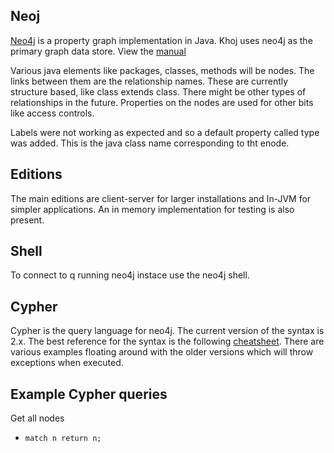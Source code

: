 Neoj
----

[Neo4j](http://neo4j.org/) is a property graph implementation in Java. Khoj uses neo4j as the primary graph data store. View the [manual](http://docs.neo4j.org/chunked/stable/introduction.html)

Various java elements like packages, classes, methods will be nodes. The links between them are the relationship names. These are currently structure based, like class extends class. There might be other types of relationships in the future. Properties on the nodes are used for other bits like access controls.

Labels were not working as expected and so a default property called type was added. This is the java class name corresponding to tht enode.

Editions
-------
The main editions are client-server for larger installations and In-JVM for simpler applications. An in memory implementation for testing is also present.

Shell
----
To connect to q running neo4j instace use the neo4j shell. 

Cypher
------

Cypher is the query language for neo4j. The current version of the syntax is 2.x. The best reference for the syntax is the following [cheatsheet](http://docs.neo4j.org/refcard/2.1/). There are various examples floating around with the older versions which will throw exceptions when executed.

Example Cypher queries
----------------------

Get all nodes

* `match n return n;`

  